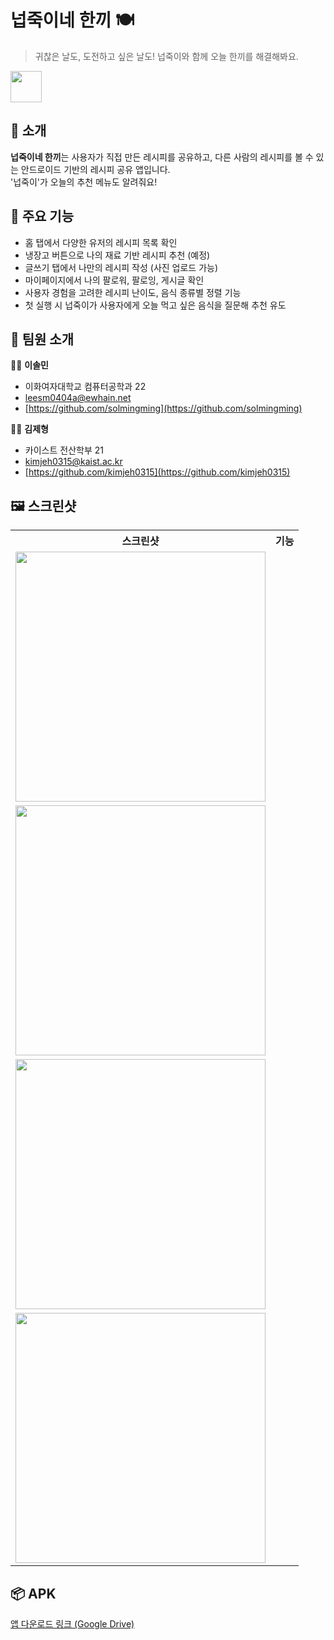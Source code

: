 # 넙죽이네 한끼 🍽️ 

> 귀찮은 날도, 도전하고 싶은 날도! 넙죽이와 함께 오늘 한끼를 해결해봐요.
<img src="" width="50"/>

## 📱 소개

**넙죽이네 한끼**는 사용자가 직접 만든 레시피를 공유하고, 다른 사람의 레시피를 볼 수 있는 안드로이드 기반의 레시피 공유 앱입니다.  
'넙죽이'가 오늘의 추천 메뉴도 알려줘요!

## 🔑 주요 기능

- 홈 탭에서 다양한 유저의 레시피 목록 확인  
- 냉장고 버튼으로 나의 재료 기반 레시피 추천 (예정)  
- 글쓰기 탭에서 나만의 레시피 작성 (사진 업로드 가능)  
- 마이페이지에서 나의 팔로워, 팔로잉, 게시글 확인  
- 사용자 경험을 고려한 레시피 난이도, 음식 종류별 정렬 기능  
- 첫 실행 시 넙죽이가 사용자에게 오늘 먹고 싶은 음식을 질문해 추천 유도  

## 🤝 팀원 소개

👩‍💻 **이솔민**  
- 이화여자대학교 컴퓨터공학과 22  
- leesm0404a@ewhain.net  
- [https://github.com/solmingming](https://github.com/solmingming)

👨‍💻 **김제형**  
- 카이스트 전산학부 21  
- kimjeh0315@kaist.ac.kr  
- [https://github.com/kimjeh0315](https://github.com/kimjeh0315)

## 🖼️ 스크린샷

<table>
  <tr>
    <th>스크린샷</th>
    <th>기능</th>
  </tr>
  <tr>
    <td><img src="이미지1_URL" width="400"/></td>
    <td></td>
  </tr>
  <tr>
    <td><img src="이미지2_URL" width="400"/></td>
    <td></td>
  </tr>
  <tr>
    <td><img src="이미지3_URL" width="400"/></td>
    <td></td>
  </tr>
  <tr>
    <td><img src="이미지4_URL" width="400"/></td>
    <td></td>
  </tr>
</table>

## 📦 APK

[앱 다운로드 링크 (Google Drive)](https://drive.google.com/file/d/105rFVQSNOBHyysNXiR-6K2qztsim8OHw/view?usp=drive_link)
